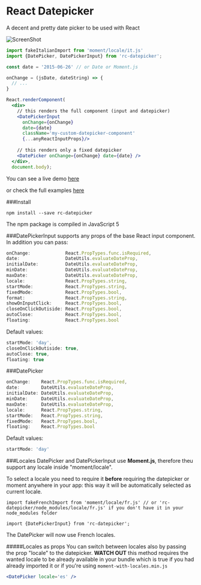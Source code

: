 # React Datepicker
A decent and pretty date picker to be used with React

![ScreenShot](http://s2.postimg.org/p0ih1vfx5/Screen_Shot_2015_07_02_at_13_05_55.png)

```jsx
import fakeItalianImport from 'moment/locale/it.js'
import {DatePicker, DatePickerInput} from 'rc-datepicker';

const date = '2015-06-26' // or Date or Moment.js

onChange = (jsDate, dateString) => {
  // ...
}

React.renderComponent(
  <div>
    // this renders the full component (input and datepicker)
    <DatePickerInput
      onChange={onChange}
      date={date}
      className='my-custom-datepicker-component'
      {...anyReactInputProps}/>
    
    // this renders only a fixed datepicker
    <DatePicker onChange={onChange} date={date} />
  </div>,
  document.body);
```

You can see a live demo [here](https://cdn.rawgit.com/buildo/react-semantic-datepicker/master/examples/index.html)

or check the full examples [here](https://github.com/buildo/react-semantic-datepicker/tree/master/examples)

###Install
```
npm install --save rc-datepicker
```
The npm package is compiled in JavaScript 5

###DatePickerInput
supports any props of the base React input component. In addition you can pass:
```jsx
onChange:             React.PropTypes.func.isRequired,
date:                 DateUtils.evaluateDateProp,
initialDate:          DateUtils.evaluateDateProp,
minDate:              DateUtils.evaluateDateProp,
maxDate:              DateUtils.evaluateDateProp,
locale:               React.PropTypes.string,
startMode:            React.PropTypes.string,
fixedMode:            React.PropTypes.bool,
format:               React.PropTypes.string,
showOnInputClick:     React.PropTypes.bool,
closeOnClickOutiside: React.PropTypes.bool,
autoClose:            React.PropTypes.bool,
floating:             React.PropTypes.bool
```
Default values:
```jsx
startMode: 'day',
closeOnClickOutiside: true,
autoClose: true,
floating: true
```

###DatePicker
```jsx
onChange:    React.PropTypes.func.isRequired,
date:        DateUtils.evaluateDateProp,
initialDate: DateUtils.evaluateDateProp,
minDate:     DateUtils.evaluateDateProp,
maxDate:     DateUtils.evaluateDateProp,
locale:      React.PropTypes.string,
startMode:   React.PropTypes.string,
fixedMode:   React.PropTypes.bool,
floating:    React.PropTypes.bool
```
Default values:
```jsx
startMode: 'day'
```

###Locales
DatePicker and DatePickerInput use **Moment.js**, therefore theu support any locale inside "moment/locale".

To select a locale you need to require it **before** requiring the datepicker or moment anywhere in your app: this way it will be automatically selected as current locale.
```
import fakeFrenchImport from 'moment/locale/fr.js' // or 'rc-datepicker/node_modules/locale/fr.js' if you don't have it in your node_modules folder

import {DatePickerInput} from 'rc-datepicker';
```
The DatePicker will now use French locales.

#####Locales as props
You can switch between locales also by passing the prop "locale" to the datepicker. **WATCH OUT** this method requires the wanted locale to be already available in your bundle which is true if you had already imported it or if you're using ```moment-with-locales.min.js```

```jsx
<DatePicker locale='es' />
```




